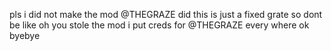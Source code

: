 pls i did not make the mod @THEGRAZE did this is just a fixed grate so dont be like oh you stole the mod i put creds for @THEGRAZE every where ok
byebye
